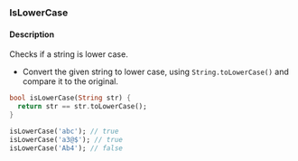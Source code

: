 ### IsLowerCase

#### Description



Checks if a string is lower case.

- Convert the given string to lower case, using `String.toLowerCase()` and compare it to the original.

```dart
bool isLowerCase(String str) {
  return str == str.toLowerCase();
}
```

```dart
isLowerCase('abc'); // true
isLowerCase('a3@$'); // true
isLowerCase('Ab4'); // false
```
